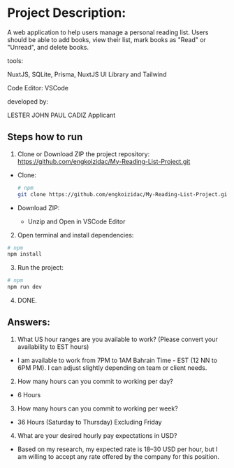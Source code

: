 # Project Description:

A web application to help users manage a personal reading list. Users should be able to add books, view their list, mark books as "Read" or "Unread", and delete books.

tools:

NuxtJS, SQLite, Prisma, NuxtJS UI Library and Tailwind

Code Editor: VSCode

developed by:

LESTER JOHN PAUL CADIZ
Applicant

## Steps how to run

1. Clone or Download ZIP the project repository: https://github.com/engkoizidac/My-Reading-List-Project.git

- Clone:

  ```bash
  # npm
  git clone https://github.com/engkoizidac/My-Reading-List-Project.git
  ```

- Download ZIP:

  - Unzip and Open in VSCode Editor

2. Open terminal and install dependencies:

```bash
# npm
npm install
```

3. Run the project:

```bash
# npm
npm run dev
```

4. DONE.

## Answers:

1. What US hour ranges are you available to work? (Please convert your availability to EST hours)

- I am available to work from 7PM to 1AM Bahrain Time - EST (12 NN to 6PM PM). I can adjust slightly depending on team or client needs.

2. How many hours can you commit to working per day?

- 6 Hours

3. How many hours can you commit to working per week?

- 36 Hours (Saturday to Thursday) Excluding Friday

4. What are your desired hourly pay expectations in USD?

- Based on my research, my expected rate is $18–$30 USD per hour, but I am willing to accept any rate offered by the company for this position.
